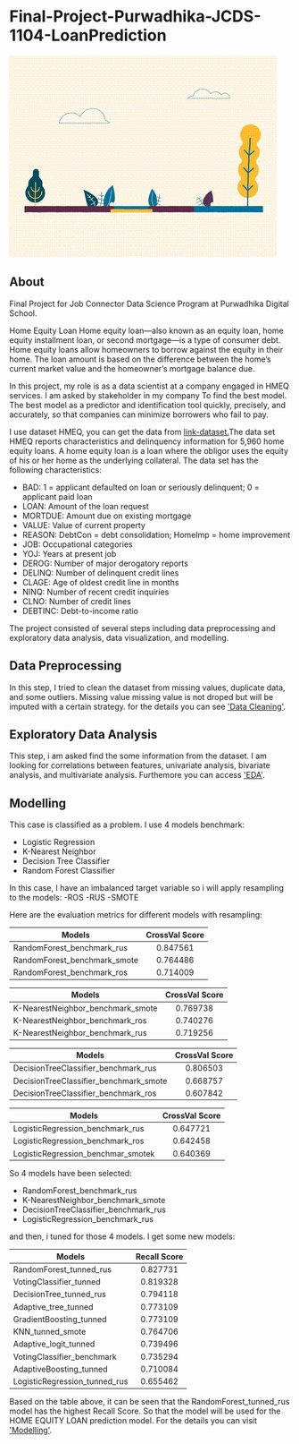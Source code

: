 # Final-Project-Purwadhika-JCDS-1104-LoanPrediction

![MachinLearning.jpg](static/giphy.gif)


About
-------

Final Project for Job Connector Data Science Program at Purwadhika Digital School.

Home Equity Loan
Home equity loan—also known as an equity loan, home equity installment loan, or second mortgage—is a type of consumer debt. Home equity loans allow homeowners to borrow against the equity in their home. The loan amount is based on the difference between the home’s current market value and the homeowner’s mortgage balance due.



In this project, my role is as a data scientist at a company engaged in HMEQ services. I am asked by stakeholder in my company To find the best model. The best model as a predictor and identification tool quickly, precisely, and accurately, so that companies can minimize borrowers who fail to pay.


I use dataset HMEQ, you can get the data from <a href="http://www.creditriskanalytics.net/datasets-private2.html">link-dataset.</a>The data set HMEQ reports characteristics and delinquency information for 5,960 home equity loans. A home equity loan is a loan where the obligor uses the equity of his or her home as the underlying collateral. The data set has the following characteristics:

- BAD: 1 = applicant defaulted on loan or seriously delinquent; 0 = applicant paid loan
- LOAN: Amount of the loan request
- MORTDUE: Amount due on existing mortgage
- VALUE: Value of current property
- REASON: DebtCon = debt consolidation; HomeImp = home improvement
- JOB: Occupational categories
- YOJ: Years at present job
- DEROG: Number of major derogatory reports
- DELINQ: Number of delinquent credit lines
- CLAGE: Age of oldest credit line in months
- NINQ: Number of recent credit inquiries
- CLNO: Number of credit lines
- DEBTINC: Debt-to-income ratio


The project consisted of several steps including data preprocessing and exploratory data analysis, data visualization, and modelling.


Data Preprocessing
-------
In this step, I tried to clean the dataset from missing values, duplicate data, and some outliers. Missing value missing value is not droped but will be imputed with a certain strategy. for the details you can see <a href="https://github.com/ramzymohammad/Final-Project-Purwadhika-JCDS-1104-LoanPrediction/blob/main/CLEANING_DATA.ipynb">'Data Cleaning'</a>.



Exploratory Data Analysis
-------
This step, i am asked find the some information from the dataset. I am looking for correlations between features, univariate analysis, bivariate analysis, and multivariate analysis. Furthemore you can access <a href="https://github.com/ramzymohammad/Final-Project-Purwadhika-JCDS-1104-LoanPrediction/blob/main/EDA_2.ipynb">'EDA'</a>.



Modelling
-------
This case is classified as a problem. I use 4 models benchmark:
- Logistic Regression
- K-Nearest Neighbor
- Decision Tree Classifier
- Random Forest Classifier



In this case, I have an imbalanced target variable so i will apply resampling to the models:
-ROS
-RUS
-SMOTE



Here are the evaluation metrics for different models with resampling:

 <center>
  
| Models                                                     |  CrossVal Score | 
|------------------------------------------------------------| :--------------:|
| RandomForest_benchmark_rus                                 |         0.847561|   
| RandomForest_benchmark_smote                               |         0.764486|    
| RandomForest_benchmark_ros                                 |         0.714009|    

 </center>
 
  <center>
  
| Models                                                     |  CrossVal Score | 
|------------------------------------------------------------| :--------------:|
| K-NearestNeighbor_benchmark_smote                          |         0.769738|   
| K-NearestNeighbor_benchmark_ros                            |         0.740276|    
| K-NearestNeighbor_benchmark_rus                            |         0.719256|    

 </center>
 
  <center>
  
| Models                                                     |  CrossVal Score | 
|------------------------------------------------------------| :--------------:|
| DecisionTreeClassifier_benchmark_rus                       |         0.806503|   
| DecisionTreeClassifier_benchmark_smote                     |         0.668757|    
| DecisionTreeClassifier_benchmark_ros                       |         0.607842|    

 </center>
 
  <center>
  
| Models                                                     |  CrossVal Score | 
|------------------------------------------------------------| :--------------:|
| LogisticRegression_benchmark_rus                           |         0.647721|   
| LogisticRegression_benchmark_ros                           |         0.642458|    
| LogisticRegression_benchmar_smotek                         |         0.640369|    

 </center>
 
So 4 models have been selected:
- RandomForest_benchmark_rus
- K-NearestNeighbor_benchmark_smote
- DecisionTreeClassifier_benchmark_rus
- LogisticRegression_benchmark_rus



and then, i tuned for those 4 models. I get some new models:

<center>
  
| Models                                                     |  Recall Score   | 
|------------------------------------------------------------| :--------------:|
| RandomForest_tunned_rus                                    |        0.827731 |   
| VotingClassifier_tunned	                                   |        0.819328 |    
| DecisionTree_tunned_rus	                                   |        0.794118 | 
| Adaptive_tree_tunned                                       |        0.773109 |   
| GradientBoosting_tunned		                                 |        0.773109 |    
| KNN_tunned_smote	                                         |        0.764706 |
| Adaptive_logit_tunned                                      |        0.739496 |   
| VotingClassifier_benchmark	                               |        0.735294 |    
| AdaptiveBoosting_tunned                                    |        0.710084 |
| LogisticRegression_tunned_rus                              |        0.655462 |


 </center>
 


Based on the table above, it can be seen that the RandomForest_tunned_rus model has the highest Recall Score. So that the model will be used for the HOME EQUITY LOAN prediction model. For the details you can visit <a href="https://github.com/ramzymohammad/Final-Project-Purwadhika-JCDS-1104-LoanPrediction/blob/main/Modelling_2.ipynb">'Modelling'</a>.








